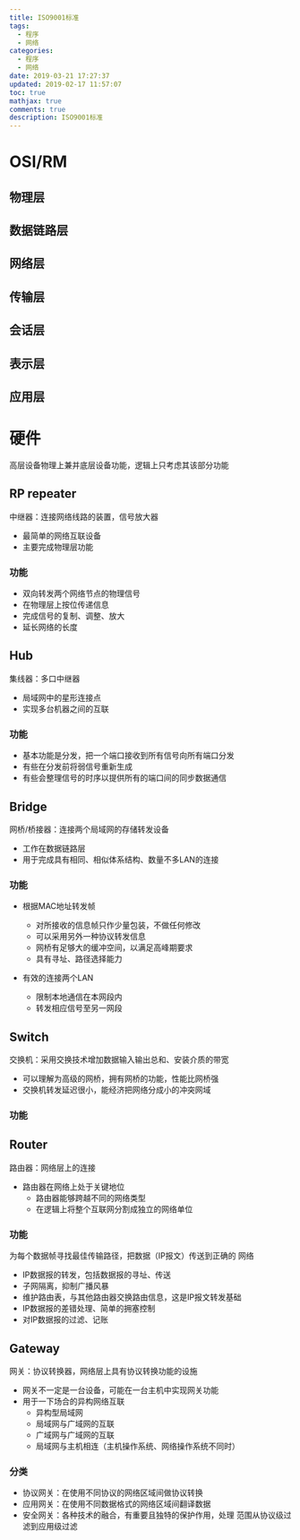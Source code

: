 ```yaml
---
title: ISO9001标准
tags:
  - 程序
  - 网络
categories:
  - 程序
  - 网络
date: 2019-03-21 17:27:37
updated: 2019-02-17 11:57:07
toc: true
mathjax: true
comments: true
description: ISO9001标准
---
```


#	OSI/RM

##	物理层

##	数据链路层

##	网络层

##	传输层

##	会话层

##	表示层

##	应用层

#	硬件

高层设备物理上兼并底层设备功能，逻辑上只考虑其该部分功能

##	RP repeater

中继器：连接网络线路的装置，信号放大器

-	最简单的网络互联设备
-	主要完成物理层功能

###	功能

-	双向转发两个网络节点的物理信号
-	在物理层上按位传递信息
-	完成信号的复制、调整、放大
-	延长网络的长度

##	Hub

集线器：多口中继器

-	局域网中的星形连接点
-	实现多台机器之间的互联

###	功能

-	基本功能是分发，把一个端口接收到所有信号向所有端口分发
-	有些在分发前将弱信号重新生成
-	有些会整理信号的时序以提供所有的端口间的同步数据通信

##	Bridge

网桥/桥接器：连接两个局域网的存储转发设备

-	工作在数据链路层
-	用于完成具有相同、相似体系结构、数量不多LAN的连接

###	功能

-	根据MAC地址转发帧
	-	对所接收的信息帧只作少量包装，不做任何修改
	-	可以采用另外一种协议转发信息
	-	网桥有足够大的缓冲空间，以满足高峰期要求
	-	具有寻址、路径选择能力

-	有效的连接两个LAN
	-	限制本地通信在本网段内
	-	转发相应信号至另一网段

##	Switch

交换机：采用交换技术增加数据输入输出总和、安装介质的带宽

-	可以理解为高级的网桥，拥有网桥的功能，性能比网桥强
-	交换机转发延迟很小，能经济把网络分成小的冲突网域

###	功能

##	Router

路由器：网络层上的连接

-	路由器在网络上处于关键地位
	-	路由器能够跨越不同的网络类型
	-	在逻辑上将整个互联网分割成独立的网络单位

###	功能

为每个数据帧寻找最佳传输路径，把数据（IP报文）传送到正确的
网络

-	IP数据报的转发，包括数据报的寻址、传送
-	子网隔离，抑制广播风暴
-	维护路由表，与其他路由器交换路由信息，这是IP报文转发基础
-	IP数据报的差错处理、简单的拥塞控制
-	对IP数据报的过滤、记账

##	Gateway

网关：协议转换器，网络层上具有协议转换功能的设施

-	网关不一定是一台设备，可能在一台主机中实现网关功能
-	用于一下场合的异构网络互联
	-	异构型局域网
	-	局域网与广域网的互联
	-	广域网与广域网的互联
	-	局域网与主机相连（主机操作系统、网络操作系统不同时）

###	分类

-	协议网关：在使用不同协议的网络区域间做协议转换
-	应用网关：在使用不同数据格式的网络区域间翻译数据
-	安全网关：各种技术的融合，有重要且独特的保护作用，处理
	范围从协议级过滤到应用级过滤




